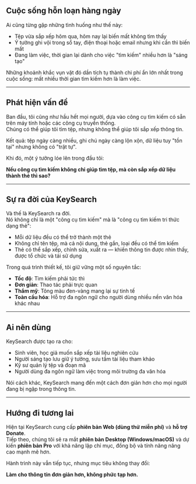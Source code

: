 ## Cuộc sống hỗn loạn hàng ngày

Ai cũng từng gặp những tình huống như thế này:
- Tệp vừa sắp xếp hôm qua, hôm nay lại biến mất không tìm thấy  
- Ý tưởng ghi vội trong sổ tay, điện thoại hoặc email nhưng khi cần thì biến mất  
- Đang làm việc, thời gian lại dành cho việc "tìm kiếm" nhiều hơn là "sáng tạo"  

Những khoảnh khắc vụn vặt đó dần tích tụ thành chi phí ẩn lớn nhất trong cuộc sống: mất nhiều thời gian tìm kiếm hơn là làm việc.

---

## Phát hiện vấn đề

Ban đầu, tôi cũng như hầu hết mọi người, dựa vào công cụ tìm kiếm có sẵn trên máy tính hoặc các công cụ truyền thống.  
Chúng có thể giúp tôi tìm tệp, nhưng không thể giúp tôi sắp xếp thông tin.  

Kết quả: tệp ngày càng nhiều, ghi chú ngày càng lộn xộn, dữ liệu tuy "tồn tại" nhưng không có "trật tự".  

Khi đó, một ý tưởng lóe lên trong đầu tôi:

**Nếu công cụ tìm kiếm không chỉ giúp tìm tệp, mà còn sắp xếp dữ liệu thành thẻ thì sao?**

---

## Sự ra đời của KeySearch

Và thế là KeySearch ra đời.  
Nó không chỉ là một "công cụ tìm kiếm" mà là "công cụ tìm kiếm tri thức dạng thẻ":

- Mỗi dữ liệu đều có thể trở thành một thẻ  
- Không chỉ tên tệp, mà cả nội dung, thẻ gắn, loại đều có thể tìm kiếm  
- Thẻ có thể sắp xếp, chỉnh sửa, xuất ra — khiến thông tin được nhìn thấy, được tổ chức và tái sử dụng  

Trong quá trình thiết kế, tôi giữ vững một số nguyên tắc:
- **Tốc độ**: Tìm kiếm phải tức thì  
- **Đơn giản**: Thao tác phải trực quan  
- **Thẩm mỹ**: Tông màu đen-vàng mang lại sự tinh tế  
- **Toàn cầu hóa**: Hỗ trợ đa ngôn ngữ cho người dùng nhiều nền văn hóa khác nhau  

---

## Ai nên dùng

KeySearch được tạo ra cho:
- Sinh viên, học giả muốn sắp xếp tài liệu nghiên cứu  
- Người sáng tạo lưu giữ ý tưởng, sưu tầm tài liệu tham khảo  
- Kỹ sư quản lý tệp và đoạn mã  
- Người dùng đa ngôn ngữ làm việc trong môi trường đa văn hóa  

Nói cách khác, KeySearch mang đến một cách đơn giản hơn cho mọi người đang bị ngập trong thông tin.

---

## Hướng đi tương lai

Hiện tại KeySearch cung cấp **phiên bản Web (dùng thử miễn phí)** và **hỗ trợ Donate**.  
Tiếp theo, chúng tôi sẽ ra mắt **phiên bản Desktop (Windows/macOS)** và dự kiến **phiên bản Pro** với khả năng lập chỉ mục, đồng bộ và tính năng nâng cao mạnh mẽ hơn.  

Hành trình này vẫn tiếp tục, nhưng mục tiêu không thay đổi:

**Làm cho thông tin đơn giản hơn, không phức tạp hơn.**